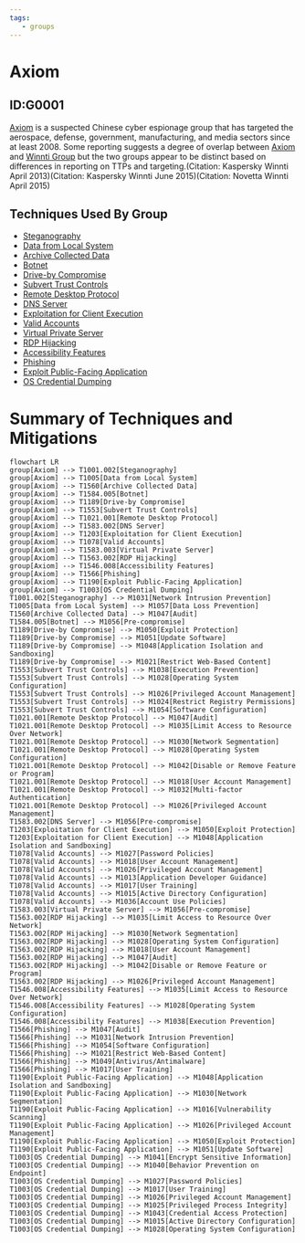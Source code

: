 ```yaml
---
tags:
   - groups
---
```

# Axiom
## ID:G0001
[Axiom](/mitre/groups/G0001) is a suspected Chinese cyber espionage group that has targeted the aerospace, defense, government, manufacturing, and media sectors since at least 2008. Some reporting suggests a degree of overlap between [Axiom](/mitre/groups/G0001) and [Winnti Group](/mitre/groups/G0044) but the two groups appear to be distinct based on differences in reporting on TTPs and targeting.(Citation: Kaspersky Winnti April 2013)(Citation: Kaspersky Winnti June 2015)(Citation: Novetta Winnti April 2015)
## Techniques Used By Group
* [Steganography](/mitre/techniques/T1001/002)
* [Data from Local System](/mitre/techniques/T1005)
* [Archive Collected Data](/mitre/techniques/T1560)
* [Botnet](/mitre/techniques/T1584/005)
* [Drive-by Compromise](/mitre/techniques/T1189)
* [Subvert Trust Controls](/mitre/techniques/T1553)
* [Remote Desktop Protocol](/mitre/techniques/T1021/001)
* [DNS Server](/mitre/techniques/T1583/002)
* [Exploitation for Client Execution](/mitre/techniques/T1203)
* [Valid Accounts](/mitre/techniques/T1078)
* [Virtual Private Server](/mitre/techniques/T1583/003)
* [RDP Hijacking](/mitre/techniques/T1563/002)
* [Accessibility Features](/mitre/techniques/T1546/008)
* [Phishing](/mitre/techniques/T1566)
* [Exploit Public-Facing Application](/mitre/techniques/T1190)
* [OS Credential Dumping](/mitre/techniques/T1003)

# Summary of Techniques and Mitigations
```mermaid
flowchart LR
group[Axiom] --> T1001.002[Steganography]
group[Axiom] --> T1005[Data from Local System]
group[Axiom] --> T1560[Archive Collected Data]
group[Axiom] --> T1584.005[Botnet]
group[Axiom] --> T1189[Drive-by Compromise]
group[Axiom] --> T1553[Subvert Trust Controls]
group[Axiom] --> T1021.001[Remote Desktop Protocol]
group[Axiom] --> T1583.002[DNS Server]
group[Axiom] --> T1203[Exploitation for Client Execution]
group[Axiom] --> T1078[Valid Accounts]
group[Axiom] --> T1583.003[Virtual Private Server]
group[Axiom] --> T1563.002[RDP Hijacking]
group[Axiom] --> T1546.008[Accessibility Features]
group[Axiom] --> T1566[Phishing]
group[Axiom] --> T1190[Exploit Public-Facing Application]
group[Axiom] --> T1003[OS Credential Dumping]
T1001.002[Steganography] --> M1031[Network Intrusion Prevention]
T1005[Data from Local System] --> M1057[Data Loss Prevention]
T1560[Archive Collected Data] --> M1047[Audit]
T1584.005[Botnet] --> M1056[Pre-compromise]
T1189[Drive-by Compromise] --> M1050[Exploit Protection]
T1189[Drive-by Compromise] --> M1051[Update Software]
T1189[Drive-by Compromise] --> M1048[Application Isolation and Sandboxing]
T1189[Drive-by Compromise] --> M1021[Restrict Web-Based Content]
T1553[Subvert Trust Controls] --> M1038[Execution Prevention]
T1553[Subvert Trust Controls] --> M1028[Operating System Configuration]
T1553[Subvert Trust Controls] --> M1026[Privileged Account Management]
T1553[Subvert Trust Controls] --> M1024[Restrict Registry Permissions]
T1553[Subvert Trust Controls] --> M1054[Software Configuration]
T1021.001[Remote Desktop Protocol] --> M1047[Audit]
T1021.001[Remote Desktop Protocol] --> M1035[Limit Access to Resource Over Network]
T1021.001[Remote Desktop Protocol] --> M1030[Network Segmentation]
T1021.001[Remote Desktop Protocol] --> M1028[Operating System Configuration]
T1021.001[Remote Desktop Protocol] --> M1042[Disable or Remove Feature or Program]
T1021.001[Remote Desktop Protocol] --> M1018[User Account Management]
T1021.001[Remote Desktop Protocol] --> M1032[Multi-factor Authentication]
T1021.001[Remote Desktop Protocol] --> M1026[Privileged Account Management]
T1583.002[DNS Server] --> M1056[Pre-compromise]
T1203[Exploitation for Client Execution] --> M1050[Exploit Protection]
T1203[Exploitation for Client Execution] --> M1048[Application Isolation and Sandboxing]
T1078[Valid Accounts] --> M1027[Password Policies]
T1078[Valid Accounts] --> M1018[User Account Management]
T1078[Valid Accounts] --> M1026[Privileged Account Management]
T1078[Valid Accounts] --> M1013[Application Developer Guidance]
T1078[Valid Accounts] --> M1017[User Training]
T1078[Valid Accounts] --> M1015[Active Directory Configuration]
T1078[Valid Accounts] --> M1036[Account Use Policies]
T1583.003[Virtual Private Server] --> M1056[Pre-compromise]
T1563.002[RDP Hijacking] --> M1035[Limit Access to Resource Over Network]
T1563.002[RDP Hijacking] --> M1030[Network Segmentation]
T1563.002[RDP Hijacking] --> M1028[Operating System Configuration]
T1563.002[RDP Hijacking] --> M1018[User Account Management]
T1563.002[RDP Hijacking] --> M1047[Audit]
T1563.002[RDP Hijacking] --> M1042[Disable or Remove Feature or Program]
T1563.002[RDP Hijacking] --> M1026[Privileged Account Management]
T1546.008[Accessibility Features] --> M1035[Limit Access to Resource Over Network]
T1546.008[Accessibility Features] --> M1028[Operating System Configuration]
T1546.008[Accessibility Features] --> M1038[Execution Prevention]
T1566[Phishing] --> M1047[Audit]
T1566[Phishing] --> M1031[Network Intrusion Prevention]
T1566[Phishing] --> M1054[Software Configuration]
T1566[Phishing] --> M1021[Restrict Web-Based Content]
T1566[Phishing] --> M1049[Antivirus/Antimalware]
T1566[Phishing] --> M1017[User Training]
T1190[Exploit Public-Facing Application] --> M1048[Application Isolation and Sandboxing]
T1190[Exploit Public-Facing Application] --> M1030[Network Segmentation]
T1190[Exploit Public-Facing Application] --> M1016[Vulnerability Scanning]
T1190[Exploit Public-Facing Application] --> M1026[Privileged Account Management]
T1190[Exploit Public-Facing Application] --> M1050[Exploit Protection]
T1190[Exploit Public-Facing Application] --> M1051[Update Software]
T1003[OS Credential Dumping] --> M1041[Encrypt Sensitive Information]
T1003[OS Credential Dumping] --> M1040[Behavior Prevention on Endpoint]
T1003[OS Credential Dumping] --> M1027[Password Policies]
T1003[OS Credential Dumping] --> M1017[User Training]
T1003[OS Credential Dumping] --> M1026[Privileged Account Management]
T1003[OS Credential Dumping] --> M1025[Privileged Process Integrity]
T1003[OS Credential Dumping] --> M1043[Credential Access Protection]
T1003[OS Credential Dumping] --> M1015[Active Directory Configuration]
T1003[OS Credential Dumping] --> M1028[Operating System Configuration]
```